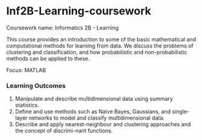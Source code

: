 # Inf2B-Learning-coursework

Coursework name: Informatics 2B - Learning

This course provides an introduction to some of the basic mathematical and computational methods for learning from data. We discuss the problems of clustering and classification, and how probabilistic and non-probabilistic methods can be applied to these.

Focus: MATLAB

### Learning Outcomes

1. Manipulate and describe multidimensional data using summary statistics.
2. Define and use methods such as Naïve Bayes, Gaussians, and single-layer networks to model and classify multidimensional data.
3. Describe and apply nearest-neighbour and clustering approaches and the concept of discrimi-nant functions.
